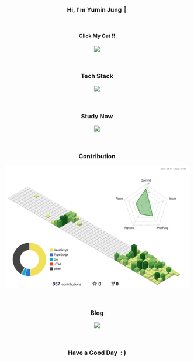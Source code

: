 <br/>

<h3 align="center">Hi, I'm Yumin Jung 👋</h3>

<br/>

<h4 align="center">Click My Cat !!</h4>
<p align="center">
  <a href="https://yumin-portfolio.vercel.app/">
    <img src="https://media.giphy.com/media/1r1SwzvgghcNW/giphy.gif">
  </a>
</p>

<br/>

<h3 align="center">Tech Stack</h3>

<p align="center">
  <a href="https://github.com/yumin-jung">
    <img src="https://skillicons.dev/icons?i=react,tailwind,nextjs,nodejs,express,figma,ts,js,go,mongodb,jest,git&perline=6&theme=light"/>
  </a>
</p>

<br/>

<h3 align="center">Study Now</h3>

<p align="center">
  <a href="https://github.com/yumin-jung">
    <img src="https://skillicons.dev/icons?i=remix,docker&theme=light"/>
  </a>
</p>

<br/>

<h3 align="center">Contribution</h3>

<p align="center">
<img src="./profile-3d-contrib/profile-green-animate.svg">
</p>

<br/>

<h3 align="center">Blog</h3>
<p align="center">
  <a href="https://medium.com/@yumin-jung">
    <img src="https://media.giphy.com/media/mufPePT1wysiA/giphy.gif">
  </a>
</p>

<br/>

<h3 align="center">Have a Good Day&ensp;: )</h3>

<br/>
